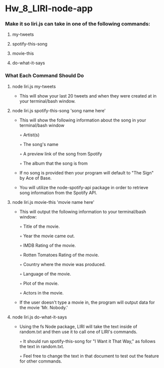 # Hw_8_LIRI-node-app


### Make it so liri.js can take in one of the following commands:

  1. my-tweets

  2. spotify-this-song

  3. movie-this

  4. do-what-it-says


### What Each Command Should Do

  1. node liri.js my-tweets

      * This will show your last 20 tweets and when they were created at in your terminal/bash window.


  2. node liri.js spotify-this-song 'song name here'

      * This will show the following information about the song in your terminal/bash window

          ◦ Artist(s) 

          ◦ The song's name

          ◦ A preview link of the song from Spotify       

          ◦ The album that the song is from

      * If no song is provided then your program will default to "The Sign" by Ace of Base.

      * You will utilize the node-spotify-api package in order to retrieve song information from the Spotify API.


  3. node liri.js movie-this 'movie name here'

      * This will output the following information to your terminal/bash window:

          ◦ Title of the movie.

          ◦ Year the movie came out.

          ◦ IMDB Rating of the movie.

          ◦ Rotten Tomatoes Rating of the movie.

          ◦ Country where the movie was produced.

          ◦ Language of the movie.

          ◦ Plot of the movie.

          ◦ Actors in the movie.

      * If the user doesn't type a movie in, the program will output data for the movie 'Mr. Nobody.'


4. node liri.js do-what-it-says

      * Using the fs Node package, LIRI will take the text inside of random.txt and then use it to call one of      LIRI's commands.

        ◦ It should run spotify-this-song for "I Want it That Way," as follows the text in random.txt.
        
        ◦ Feel free to change the text in that document to test out the feature for other commands.



